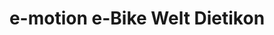 ---
title: "e-motion e-Bike Welt Dietikon"
url: /dietikon/e-motion-e-bike-welt-dietikon/
shop: Fahrrad
---